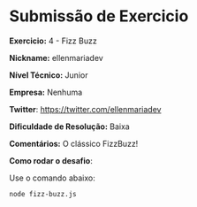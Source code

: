 # Submissão de Exercicio

**Exercicio:** 4 - Fizz Buzz

**Nickname:** ellenmariadev

**Nível Técnico:** Junior

**Empresa:** Nenhuma

**Twitter**: https://twitter.com/ellenmariadev 

**Dificuldade de Resolução:** Baixa

**Comentários:** O clássico FizzBuzz!

**Como rodar o desafio**: 

Use o comando abaixo: 
```bash
node fizz-buzz.js
```